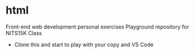# html
Front-end web development personal exercises
Playground repository for NITS15K Class
* Clone this and start to play with your copy and VS Code
